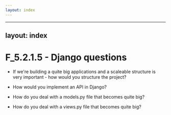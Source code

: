 ```yaml
---
layout: index
---
```



---
layout: index
---


F_5.2.1.5 - Django questions
============================


- If we're building a quite big applications and a scaleable structure is very important - how would you structure the project?

- How would you implement an API in Django?

- How do you deal with a models.py file that becomes quite big?

- How do you deal with a views.py file that becomes quite big?

